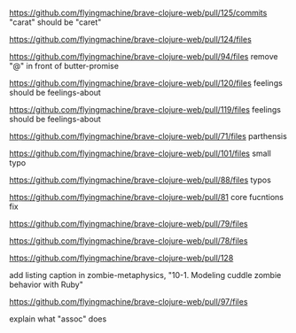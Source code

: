 https://github.com/flyingmachine/brave-clojure-web/pull/125/commits
"carat" should be "caret"

https://github.com/flyingmachine/brave-clojure-web/pull/124/files


https://github.com/flyingmachine/brave-clojure-web/pull/94/files
remove "@" in front of butter-promise

https://github.com/flyingmachine/brave-clojure-web/pull/120/files
feelings should be feelings-about

https://github.com/flyingmachine/brave-clojure-web/pull/119/files
feelings should be feelings-about

https://github.com/flyingmachine/brave-clojure-web/pull/71/files
parthensis

https://github.com/flyingmachine/brave-clojure-web/pull/101/files
small typo

https://github.com/flyingmachine/brave-clojure-web/pull/88/files
typos

https://github.com/flyingmachine/brave-clojure-web/pull/81
core fucntions fix

https://github.com/flyingmachine/brave-clojure-web/pull/79/files

https://github.com/flyingmachine/brave-clojure-web/pull/78/files

https://github.com/flyingmachine/brave-clojure-web/pull/128

add listing caption in zombie-metaphysics,
"10-1. Modeling cuddle zombie behavior with Ruby"

https://github.com/flyingmachine/brave-clojure-web/pull/97/files

explain what "assoc" does
